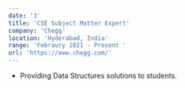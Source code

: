 ```yaml
---
date: '3'
title: 'CSE Subject Matter Expert'
company: 'Chegg'
location: 'Hyderabad, India'
range: 'Febraury 2021 - Present '
url: 'https://www.chegg.com/'
---
```


- Providing Data Structures solutions to students.


